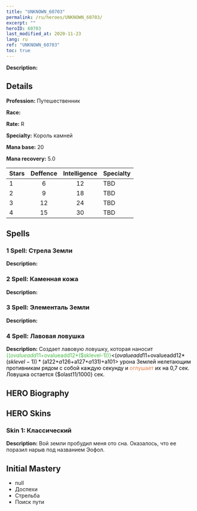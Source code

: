 ```yaml
---
title: "UNKNOWN_60703"
permalink: /ru/heroes/UNKNOWN_60703/
excerpt: ""
heroID: 60703
last_modified_at: 2020-11-23
lang: ru
ref: "UNKNOWN_60703"
toc: true
---
```

 **Description:** 
## Details
 **Profession:** Путешественник

 **Race:** 

 **Rate:** R

 **Specialty:** Король камней

 **Mana base:** 20

 **Mana recovery:** 5.0


  | Stars   |    Deffence    |  Intelligence  |      Specialty     |
  |---------|:---------------:|:---------------:|--------------------|
  |    1    | 6 | 12 | TBD |
  |    2    | 9 | 18 | TBD |
  |    3    | 12 | 24 | TBD |
  |    4    | 15 | 30 | TBD |

## Spells
### 1 Spell: Стрела Земли
 **Description:** 

### 2 Spell: Каменная кожа
 **Description:** 

### 3 Spell: Элементаль Земли
 **Description:** 

### 4 Spell: Лавовая ловушка
 **Description:** Создает лавовую ловушку, которая наносит <span style="color: #48b946">{($ovalueadd11+$ovalueadd12*($sklevel-1))}<span style="color: black"><($ovalueadd11+$ovalueadd12*($sklevel-1))*($a122+$a126+$a127+$a131)+$a101> урона Землей нелетающим противникам рядом с собой каждую секунду и <span style="color: #e07c44">оглушает<span style="color: black"> их на 0,7 сек. Ловушка остается {$olast11/1000} сек.


## HERO Biography

## HERO Skins
### Skin 1: **Классический**

 **Description:** Вой земли пробудил меня ото сна. Оказалось, что ее поразил нарыв под названием Эофол. 



## Initial Mastery
   - null
   - Доспехи
   - Стрельба
   - Поиск пути
